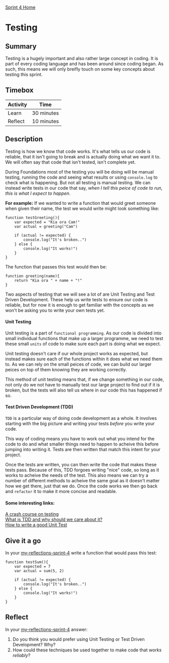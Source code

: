 [Sprint 4 Home](README.md)

# Testing

## Summary

Testing is a hugely important and also rather large concept in coding. It is part of every coding language and has been around since coding began. As such, this means we will only breifly touch on some key concepts about testing this sprint.

## Timebox

Activity | Time|
------------|----------|
Learn | 30 minutes
Reflect | 10 minutes

## Description

Testing is how we know that code works. It's what tells us our code is reliable, that it isn't going to break and is actually doing what we want it to. We will often say that code that isn't tested, isn't complete yet.

During Foundations most of the testing you will be doing will be manual testing, running the code and seeing what results or using `console.log` to check what is happening. But not all testing is manual testing. We can instead write tests in our code that say, _when I tell this peice of code to run, this is what I expect to happen_. 

__For example:__ If we wanted to write a function that would greet someone when given their name, the test we would write might look something like:
```
function testGreeting(){
    var expected = "Kia ora Cam!"
    var actual = greeting("Cam")

    if (actual != expected) {
        console.log("It's broken..")
    } else {
        console.log("It works!")
    }
}
```

The function that passes this test would then be:
```
function greeting(name){
    return "Kia ora " + name + "!"
}
```
Two aspects of testing that we will see a lot of are Unit Testing and Test Driven Development. These help us write tests to ensure our code is reliable, but for now it is enough to get familiar with the concepts as we won't be asking you to write your own tests yet.

#### Unit Testing

Unit testing is a part of `functional programming`. As our code is divided into small individual functions that make up a larger programme, we need to test these small `units` of code to make sure each part is doing what we expect. 

Unit testing doesn't care if our whole project works as expected, but instead makes sure each of the functions within it does what we need them to. As we can rely on the small peices of code, we can build our larger peices on top of them knowing they are working correctly.

This method of unit testing means that, if we change something in our code, not only do we not have to manually test our large project to find out if it is broken, but the tests will also tell us where in our code this has happened if so.

#### Test Driven Development (TDD)

`TDD` is a particular way of doing code development as a whole. It involves starting with the big picture and writing your tests _before_ you write your code. 

This way of coding means you have to work out what you intend for the code to do and what smaller things need to happen to acheive this before jumping into writing it. Tests are then written that match this intent for your project.

Once the tests are written, you can then write the code that makes these tests pass. Because of this, TDD forgoes writing "nice" code, so long as it works to acheive the needs of the test. This also means we can try a number of different methods to acheive the same goal as it doesn't matter how we get there, just that we do. Once the code works we then go back and `refactor` it to make it more concise and readable.

#### Some interesting links:

[A crash course on testing](https://hackernoon.com/a-crash-course-on-testing-with-node-js-6c7428d3da02)\
[What is TDD and why should we care about it?](https://medium.freecodecamp.org/isnt-tdd-test-driven-development-twice-the-work-why-should-you-care-4ddcabeb3df9)\
[How to write a good Unit Test](https://medium.com/javascript-scene/what-every-unit-test-needs-f6cd34d9836d)

## Give it a go

In your [my-reflections-sprint-4](my-reflections-sprint-4.md) write a function that would pass this test: 

```
function testSum(){
    var expected = 7
    var actual = sum(5, 2)

    if (actual != expected) {
        console.log("It's broken..")
    } else {
        console.log("It works!")
    }
}
```

## Reflect

In your [my-reflections-sprint-4](my-reflections-sprint-4.md) answer: 

1. Do you think you would prefer using Unit Testing or Test Driven Development? Why?
1. How could these techniques be used together to make code that _works reliably_?
